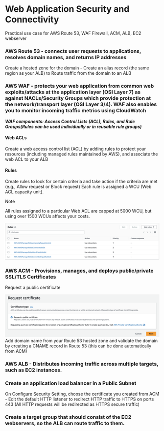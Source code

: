 # Web Application Security and Connectivity
Practical use case for AWS Route 53, WAF Firewall, ACM, ALB, EC2 webserver

### AWS Route 53 - connects user requests to applications, resolves domain names, and returns IP addresses

Create a hosted zone for the domain - Create an alias record (the same region as your ALB) to Route traffic from the domain to an ALB

### AWS WAF - protects your web application from common web exploits/attacks at the application layer (OSI Layer 7) as against NACLs/Security Groups which provide protection at the network/transport layer (OSI Layer 3/4). WAF also enables you to monitor incoming traffic metrics using CloudWatch

***WAF components: Access Control Lists (ACL), Rules, and Rule Groups(Rules can be used individually or in reusable rule groups)***

#### Web ACLs
Create a web access control list (ACL) by adding rules to protect your resources (including managed rules maintained by AWS), and associate the web ACL to your ALB

#### Rules 
Create rules to look for certain criteria and take action if the criteria are met (e.g., Allow request or Block request)
Each rule is assigned a WCU (Web ACL capacity unit).
> [!NOTE]
> All rules assigned to a particular Web ACL are capped at 5000 WCU, but using over 1500 WCUs affects your costs.

![Request a public certificate](./assets/WAFrules.png)

### AWS ACM - Provisions, manages, and deploys public/private SSL/TLS Certificates
Request a public certificate

![Request a public certificate](./assets/RequestPublicCert.png)
Add domain name from your Route 53 hosted zone and validate the domain by creating a CNAME record in Route 53 (this can be done automatically from ACM)

### AWS ALB - Distributes incoming traffic across multiple targets, such as EC2 instances.

### Create an application load balancer in a Public Subnet
On Configure Security Setting, choose the certificate you created from ACM - Edit the default HTTP listener to redirect HTTP traffic to HTTPS on ports 443 (All HTTP requests will be redirected as HTTPS secure traffic)

### Create a target group that should consist of the EC2 webservers, so the ALB can route traffic to them.
